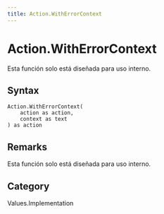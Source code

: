```yaml
---
title: Action.WithErrorContext
---
```


# Action.WithErrorContext


Esta función solo está diseñada para uso interno.


## Syntax

```powerquery
Action.WithErrorContext(
    action as action,
    context as text
) as action
```


## Remarks

Esta función solo está diseñada para uso interno.



## Category
Values.Implementation
